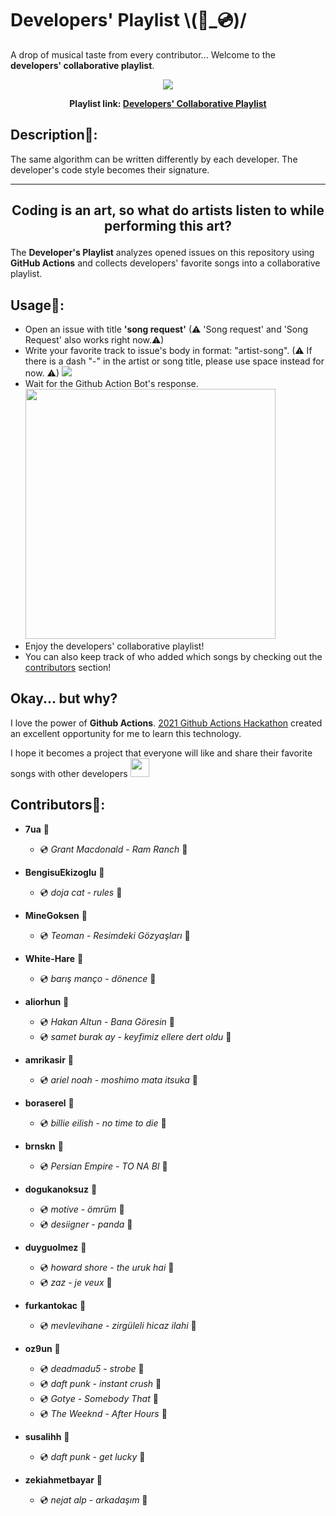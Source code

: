 # Developers' Playlist \\(📀_💿)/
A drop of musical taste from every contributor... Welcome to the **developers' collaborative playlist**. 
<p align="center"><img src="https://i.scdn.co/image/ab67706c0000bebb96a114f10dd59e0d961cfc08"/></p>

**<p align="center">Playlist link: [Developers' Collaborative Playlist](https://open.spotify.com/playlist/5iI16F6SXezeIcxFFTsXWb) </p>**

## Description🤖:
The same algorithm can be written differently by each developer. The developer's code style becomes their signature. 

---
**<p align="center">Coding is an art, so what do artists listen to while performing this art?</p>**
---

The **Developer's Playlist** analyzes opened issues on this repository using **GitHub Actions** and collects developers' favorite songs into a collaborative playlist. 

## Usage📖:
- Open an issue with title **'song request'** (⚠ 'Song request' and 'Song Request' also works right now.⚠)
- Write your favorite track to issue's body in format: "artist-song". (⚠ If there is a dash "-" in the artist or song title, please use space instead for now. ⚠)
  <img src="https://user-images.githubusercontent.com/57866851/145097376-2737eee3-f539-4f58-a036-9b9a0bba9dc1.png"/>
- Wait for the Github Action Bot's response.
  <img height="400" src="https://user-images.githubusercontent.com/57866851/145097734-a87a6ff0-b4bb-4da0-b94c-5d761f09b797.png"/>
- Enjoy the developers' collaborative playlist!
- You can also keep track of who added which songs by checking out the [contributors](#contributors) section! 
  
## Okay... but why?
I love the power of **Github Actions**. [2021 Github Actions Hackathon](https://dev.to/devteam/join-us-for-the-2021-github-actions-hackathon-on-dev-4hn4) created an excellent opportunity for me to learn this technology. 
  
I hope it becomes a project that everyone will like and share their favorite songs with other developers <img width="30" src="https://media.tenor.com/images/e79b3b95fd5663e36ce7499a54cdfeab/tenor.gif"/>
  
## Contributors🧠:

- **7ua** 🧠
	- 💿 *Grant Macdonald* - *Ram Ranch* 📀

- **BengisuEkizoglu** 🧠
	- 💿 *doja cat* - *rules* 📀

- **MineGoksen** 🧠
	- 💿 *Teoman* - *Resimdeki Gözyaşları* 📀

- **White-Hare** 🧠
	- 💿 *barış manço* - *dönence* 📀

- **aliorhun** 🧠
	- 💿 *Hakan Altun* - *Bana Göresin* 📀
	- 💿 *samet burak ay* - *keyfimiz ellere dert oldu* 📀

- **amrikasir** 🧠
	- 💿 *ariel noah* - *moshimo mata itsuka* 📀

- **boraserel** 🧠
	- 💿 *billie eilish* - *no time to die* 📀

- **brnskn** 🧠
	- 💿 *Persian Empire* - *TO NA BI* 📀

- **dogukanoksuz** 🧠
	- 💿 *motive* - *ömrüm* 📀
	- 💿 *desiigner* - *panda* 📀

- **duyguolmez** 🧠
	- 💿 *howard shore* - *the uruk hai* 📀
	- 💿 *zaz* - *je veux* 📀

- **furkantokac** 🧠
	- 💿 *mevlevihane* - *zirgüleli hicaz ilahi* 📀

- **oz9un** 🧠
	- 💿 *deadmadu5* - *strobe* 📀
	- 💿 *daft punk* - *instant crush* 📀	
	- 💿 *Gotye* - *Somebody That* 📀
	- 💿 *The Weeknd* - *After Hours* 📀

- **susalihh** 🧠
	- 💿 *daft punk* - *get lucky* 📀

- **zekiahmetbayar** 🧠
	- 💿 *nejat alp* - *arkadaşım* 📀

